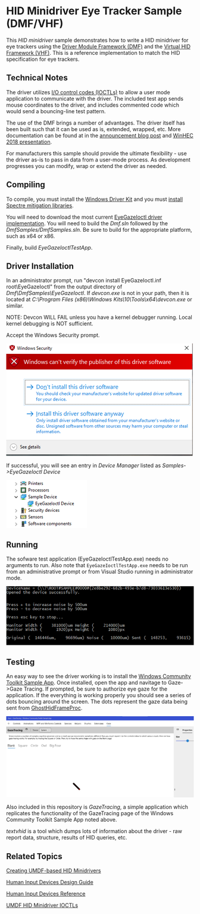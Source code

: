 # HID Minidriver Eye Tracker Sample (DMF/VHF)

This *HID minidriver* sample demonstrates how to write a HID minidriver for eye trackers using the [Driver Module Framework (DMF)](https://github.com/microsoft/DMF) and the [Virtual HID Framework (VHF)](https://docs.microsoft.com/en-us/windows-hardware/drivers/hid/virtual-hid-framework--vhf-). This is a reference implementation to match the HID specification for eye trackers.

## Technical Notes

The driver utilizes [I/O control codes (IOCTLs)](https://docs.microsoft.com/en-us/windows-hardware/drivers/kernel/introduction-to-i-o-control-codes) to allow a user mode application to communicate with the driver. The included test app sends mouse coordinates to the driver, and includes commented code which would send a bouncing-line test pattern.

The use of the DMF brings a number of advantages. The driver itself has been built such that it can be used as is, extended, wrapped, etc. More documentation can be found at in the [announcement blog post](https://blogs.windows.com/windowsdeveloper/2018/08/15/introducing-driver-module-framework/) and [WinHEC 2018 presentation](https://www.microsoft.com/en-us/videoplayer/embed/RE2IIUT?pid=cx-video-1-oneplayer&postJsllMsg=true&autoplay=true&market=en-us).

For manufacturers this sample should provide the ultimate flexibility - use the driver as-is to pass in data from a user-mode process. As development progresses you can modify, wrap or extend the driver as needed.

## Compiling

To compile, you must install the [Windows Driver Kit](https://docs.microsoft.com/en-us/windows-hardware/drivers/download-the-wdk) and you must [install Spectre mitigation libraries](https://devblogs.microsoft.com/cppblog/spectre-mitigations-in-msvc/).

You will need to download the most current [EyeGazeIoctl driver implementation](https://github.com/joncamp/DMF/tree/personal/satertza/Gaze). You will need to build the *Dmf.sln* followed by the *DmfSamples/DmfSamples.sln*. Be sure to build for the appropriate platform, such as x64 or x86.

Finally, build *EyeGazeIoctlTestApp*.

## Driver Installation

In an administrator prompt, run "devcon install EyeGazeIoctl.inf root\EyeGazeIoctl" from the output directory of *Dmf\DmfSamples\EyeGazeIoctl*. If *devcon.exe* is not in your path, then it is located at *C:\Program Files (x86)\Windows Kits\10\Tools\x64\devcon.exe* or similar.

NOTE: Devcon WILL FAIL unless you have a kernel debugger running. Local kernel debugging is NOT sufficient. 

Accept the Windows Security prompt.

![Windows Security Prompt](assets/images/Windows_Security_Prompt.png)

If successful, you will see an entry in *Device Manager* listed as *Samples->EyeGazeIoctl Device*

![EyeGazeIoctl Driver Installed](assets/images/EyeGazeIoctl_Driver_Installed.png)

## Running

The sofware test application (EyeGazeIoctlTestApp.exe) needs no arguments to run. Also note that `EyeGazeIoctlTestApp.exe` needs to be run from an administrative prompt or from Visual Studio running in administrator mode.

![EyeGazeIoctlTestApp Running](assets/images/EyeGazeIoctlTestApp_Running.png)

## Testing

An easy way to see the driver working is to install the [Windows Community Toolkit Sample App](https://www.microsoft.com/en-us/p/windows-community-toolkit-sample-app/9nblggh4tlcq). Once 
installed, open the app and navitage to Gaze->Gaze Tracing. If prompted, be sure to authorize eye gaze for the application. If the everything is working properly
you should see a series of dots bouncing around the screen. The dots represent the gaze data being sent from [GhostHidFrameProc](drivers/ghost/GhostHid.c).

![Windows Community Toolkit - Test](assets/images/Windows_Community_Toolkit_Test.png)

Also included in this repository is *GazeTracing*, a simple application which replicates the functionality of the GazeTracing page of the Windows Community Toolkit Sample App noted above. 

*textvhid* is a tool which dumps lots of information about the driver - raw report data, structure, results of HID queries, etc. 

## Related Topics

[Creating UMDF-based HID Minidrivers](http://msdn.microsoft.com/en-us/library/windows/hardware/hh439579)

[Human Input Devices Design Guide](http://msdn.microsoft.com/en-us/library/windows/hardware/ff539952)

[Human Input Devices Reference](http://msdn.microsoft.com/en-us/library/windows/hardware/ff539956)

[UMDF HID Minidriver IOCTLs](http://msdn.microsoft.com/en-us/library/windows/hardware/hh463977)